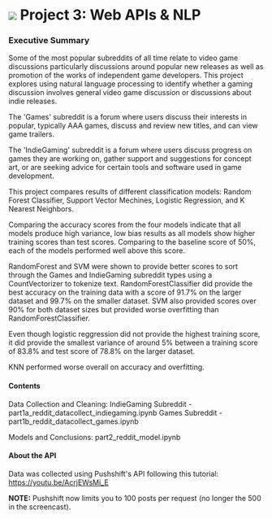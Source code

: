# ![](https://ga-dash.s3.amazonaws.com/production/assets/logo-9f88ae6c9c3871690e33280fcf557f33.png) Project 3: Web APIs & NLP

### Executive Summary

Some of the most popular subreddits of all time relate to video game discussions particularly discussions around popular new releases as well as promotion of the works of independent game developers. This project explores using natural language processing to identify whether a gaming discussion involves general video game discussion or discussions about indie releases.

The 'Games' subreddit is a forum where users discuss their interests in popular, typically AAA games, discuss and review new titles, and can view game trailers.

The 'IndieGaming' subreddit is a forum where users discuss progress on games they are working on, gather support and suggestions for concept art, or are seeking advice for certain tools and software used in game development.

This project compares results of different classification models: Random Forest Classifier, Support Vector Mechines, Logistic Regression, and K Nearest Neighbors.

Comparing the accuracy scores from the four models indicate that all models produce high variance, low bias results as all models show higher training scores than test scores. Comparing to the baseline score of 50%, each of the models performed well above this score. 

RandomForest and SVM were shown to provide better scores to sort through the Games and IndieGaming subreddit types using a CountVectorizer to tokenize text. RandomForestClassifier did provide the best accuracy on the training data with a score of 91.7% on the larger dataset and 99.7% on the smaller dataset. SVM also provided scores over 90% for both dataset sizes but provided worse overfitting than RandomForestClassifier.

Even though logistic reggression did not provide the highest training score, it did provide the smallest variance of around 5% between a training score of 83.8% and test score of 78.8% on the larger dataset.

KNN performed worse overall on accuracy and overfitting.

#### Contents

Data Collection and Cleaning: 
IndieGaming Subreddit - part1a_reddit_datacollect_indiegaming.ipynb
Games Subreddit - part1b_reddit_datacollect_games.ipynb

Models and Conclusions:
part2_reddit_model.ipynb

#### About the API

Data was collected using Pushshift's API following this tutorial: https://youtu.be/AcrjEWsMi_E

**NOTE:** Pushshift now limits you to 100 posts per request (no longer the 500 in the screencast).
